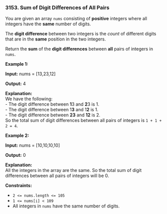 ### 3153\. Sum of Digit Differences of All Pairs

You are given an array `nums` consisting of **positive** integers where all integers have the **same** number of digits.

The **digit difference** between two integers is the _count_ of different digits that are in the **same** position in the two integers.

Return the **sum** of the **digit differences** between **all** pairs of integers in `nums`.

**Example 1:**

**Input:** nums = \[13,23,12\]

**Output:** 4

**Explanation:**  
We have the following:  
\- The digit difference between **1**3 and **2**3 is 1.  
\- The digit difference between 1**3** and 1**2** is 1.  
\- The digit difference between **23** and **12** is 2.  
So the total sum of digit differences between all pairs of integers is `1 + 1 + 2 = 4`.

**Example 2:**

**Input:** nums = \[10,10,10,10\]

**Output:** 0

**Explanation:**  
All the integers in the array are the same. So the total sum of digit differences between all pairs of integers will be 0.

**Constraints:**

*   `2 <= nums.length <= 105`
*   `1 <= nums[i] < 109`
*   All integers in `nums` have the same number of digits.
